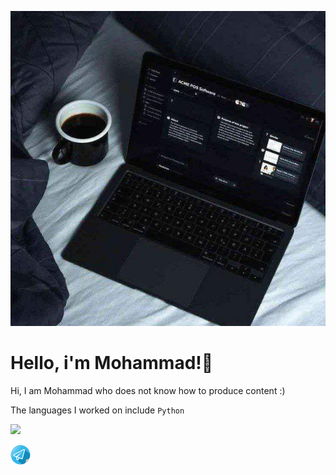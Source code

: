 ![Design and Development](https://github.com/root-nobody/root-nobody/blob/main/IMG_20220101_231134_364.jpg)

# Hello, i'm Mohammad!👋



Hi, I am Mohammad who does not know how to produce content :)

The languages I worked on include `Python`


![](https://img.shields.io/badge/Mohammad-%2300fcd4)

<a href="https://t.me/tkcer">
<img align="left" alt="Bahman Ahmadi | Telegram" width="32px" src="https://github.com/sina-devel/sina-devel/blob/main/img/telegram.png" />
</a>
<br>

